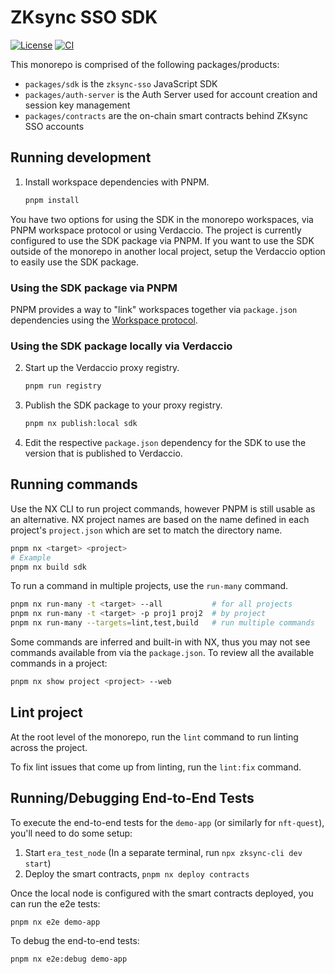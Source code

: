 # ZKsync SSO SDK

[![License](https://img.shields.io/badge/license-MIT-blue)](LICENSE-MIT)
[![CI](https://github.com/matter-labs/zksync-account-sdk/actions/workflows/ci.yml/badge.svg)](https://github.com/matter-labs/zksync-account-sdk/actions/workflows/ci.yml)

This monorepo is comprised of the following packages/products:

- `packages/sdk` is the `zksync-sso` JavaScript SDK
- `packages/auth-server` is the Auth Server used for account creation and
  session key management
- `packages/contracts` are the on-chain smart contracts behind ZKsync SSO accounts

## Running development

1. Install workspace dependencies with PNPM.

   ```bash
   pnpm install
   ```

You have two options for using the SDK in the monorepo workspaces, via PNPM
workspace protocol or using Verdaccio. The project is currently configured to
use the SDK package via PNPM. If you want to use the SDK outside of the monorepo
in another local project, setup the Verdaccio option to easily use the SDK
package.

### Using the SDK package via PNPM

PNPM provides a way to "link" workspaces together via `package.json`
dependencies using the
[Workspace protocol](https://pnpm.io/workspaces#workspace-protocol-workspace).

### Using the SDK package locally via Verdaccio

2. Start up the Verdaccio proxy registry.

   ```bash
   pnpm run registry
   ```

3. Publish the SDK package to your proxy registry.

   ```bash
   pnpm nx publish:local sdk
   ```

4. Edit the respective `package.json` dependency for the SDK to use the version
   that is published to Verdaccio.

## Running commands

Use the NX CLI to run project commands, however PNPM is still usable as an
alternative. NX project names are based on the name defined in each project's
`project.json` which are set to match the directory name.

```bash
pnpm nx <target> <project>
# Example
pnpm nx build sdk
```

To run a command in multiple projects, use the `run-many` command.

```bash
pnpm nx run-many -t <target> --all           # for all projects
pnpm nx run-many -t <target> -p proj1 proj2  # by project
pnpm nx run-many --targets=lint,test,build   # run multiple commands
```

Some commands are inferred and built-in with NX, thus you may not see commands
available from via the `package.json`. To review all the available commands in a
project:

```bash
pnpm nx show project <project> --web
```

## Lint project

At the root level of the monorepo, run the `lint` command to run linting across
the project.

To fix lint issues that come up from linting, run the `lint:fix` command.

## Running/Debugging End-to-End Tests

To execute the end-to-end tests for the `demo-app` (or similarly for
`nft-quest`), you'll need to do some setup:

1. Start `era_test_node` (In a separate terminal, run
   `npx zksync-cli dev start`)
2. Deploy the smart contracts, `pnpm nx deploy contracts`

Once the local node is configured with the smart contracts deployed, you can run
the e2e tests:

```bash
pnpm nx e2e demo-app
```

To debug the end-to-end tests:

```bash
pnpm nx e2e:debug demo-app
```

